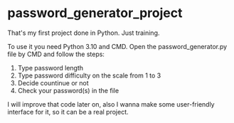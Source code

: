 # password_generator_project
That's my first project done in Python. Just training.

To use it you need Python 3.10 and CMD.
Open the password_generator.py file by CMD and follow the steps:
1) Type password length
2) Type password difficulty on the scale from 1 to 3
3) Decide countinue or not
4) Check your password(s) in the file

I will improve that code later on, also I wanna make some user-friendly interface for it, so it can be a real project. 
